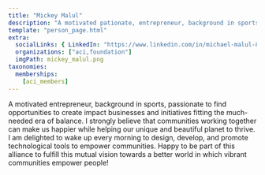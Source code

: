 ```yaml
---
title: "Mickey Malul"
description: "A motivated pationate, entrepreneur, background in sports."
template: "person_page.html"
extra:
  socialLinks: { LinkedIn: "https://www.linkedin.com/in/michael-malul-886a8512/"}
  organizations: ["aci,foundation"]
  imgPath: mickey_malul.png
taxonomies:
  memberships:
    [aci_members]
---
```


A motivated entrepreneur, background in sports, passionate to find opportunities to create impact businesses and initiatives fitting the much-needed era of balance. I strongly believe that communities working together can make us happier while helping our unique and beautiful planet to thrive. I am delighted to wake up every morning to design, develop, and promote technological tools to empower communities. Happy to be part of this alliance to fulfill this mutual vision towards a better world in which vibrant communities empower people!
